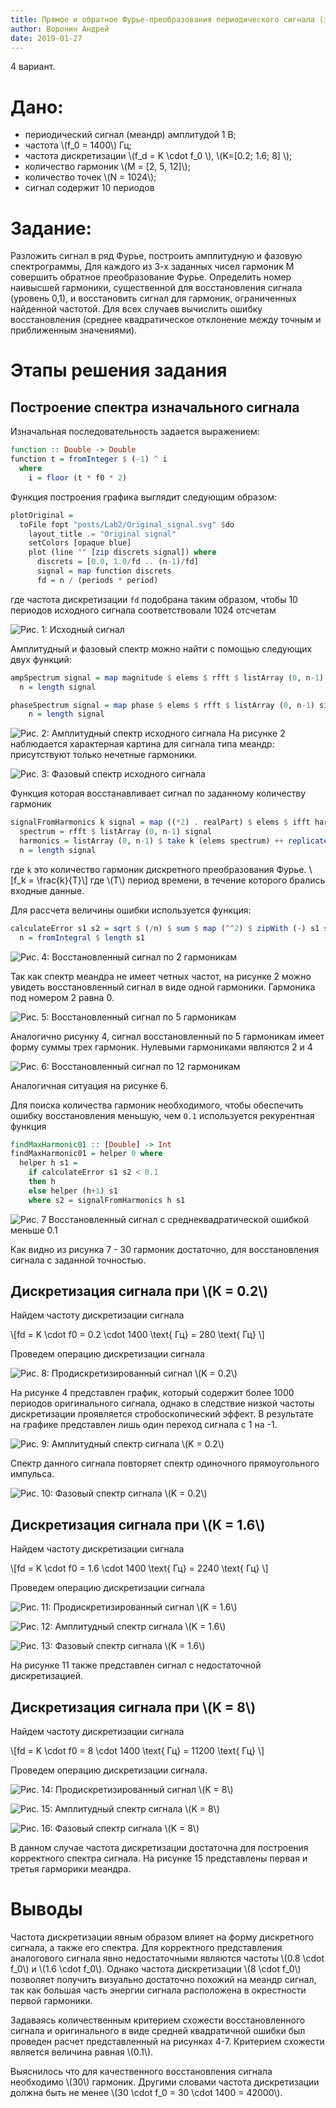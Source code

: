 ```yaml
---
title: Прямое и обратное Фурье-преобразования периодического сигнала (задание 2)
author: Воронин Андрей
date: 2019-01-27
---
```


4 вариант. 

# Дано:
- периодический сигнал (меандр) амплитудой 1 В;
- частота \\(f_0 = 1400\\) Гц;
- частота дискретизации \\(f_d = K \\cdot f_0 \\), \\(K=[0.2; 1.6; 8] \\);
- количество гармоник \\(M = [2, 5, 12]\\);
- количество точек \\(N = 1024\\);
- сигнал содержит 10 периодов

# Задание:
Разложить сигнал в ряд Фурье, построить амплитудную и фазовую спектрограммы, Для каждого из 3-х заданных чисел гармоник M совершить обратное преобразование Фурье. Определить номер наивысшей гармоники, существенной для восстановления сигнала (уровень 0,1), и восстановить сигнал для гармоник, ограниченных  найденной частотой. Для всех случаев вычислить ошибку восстановления (среднее квадратическое отклонение между точным и приближенным значениями).

# Этапы решения задания

## Построение спектра изначального сигнала

Изначальная последовательность задается выражением:

``` Haskell
function :: Double -> Double
function t = fromInteger $ (-1) ^ i
  where
    i = floor (t * f0 * 2)
```

Функция построения графика выглядит следующим образом:
```haskell
plotOriginal =
  toFile fopt "posts/Lab2/Original_signal.svg" $do
    layout_title .= "Original signal"
    setColors [opaque blue]
    plot (line "" [zip discrets signal]) where
      discrets = [0.0, 1.0/fd .. (n-1)/fd]
      signal = map function discrets
      fd = n / (periods * period)
```
где частота дискретизации `fd` подобрана таким образом, чтобы 10 периодов исходного сигнала 
соответствовали 1024 отсчетам

![Рис. 1: Исходный сигнал](Original_signal.svg)

Амплитудный и фазовый спектр можно найти с помощью следующих двух функций:

``` Haskell
ampSpectrum signal = map magnitude $ elems $ rfft $ listArray (0, n-1) signal where
  n = length signal

phaseSpectrum signal = map phase $ elems $ rfft $ listArray (0, n-1) signal where
    n = length signal
```

![Рис. 2: Амплитудный спектр исходного сигнала](Original_spectrum.svg)
На рисунке 2 наблюдается характерная картина для сигнала типа меандр: присутствуют только нечетные гармоники.

![Рис. 3: Фазовый спектр исходного сигнала](Original_phase_spectrum.svg)

Функция которая восстанавливает сигнал по заданному количеству гармоник 
``` Haskell
signalFromHarmonics k signal = map ((*2) . realPart) $ elems $ ifft harmonics where
  spectrum = rfft $ listArray (0, n-1) signal
  harmonics = listArray (0, n-1) $ take k (elems spectrum) ++ replicate (n - k) (0.0 :+ 0.0)
  n = length signal
```
где `k` это количество гармоник дискретного преобразования Фурье. 
\\[f_k = \\frac{k}{T}\\]
где \\(T\\) период времени, в течение которого брались входные данные.

Для рассчета величины ошибки используется функция:
``` Haskell
calculateError s1 s2 = sqrt $ (/n) $ sum $ map (^^2) $ zipWith (-) s1 s2 where 
  n = fromIntegral $ length s1
```

![Рис. 4: Восстановленный сигнал по 2 гармоникам](Original_signal_ifft_1.svg)

Так как спектр меандра не имеет четных частот, на рисунке 2 можно увидеть восстановленный сигнал в виде одной гармоники. Гармоника под номером 2 равна 0.

![Рис. 5: Восстановленный сигнал по 5 гармоникам](Original_signal_ifft_2.svg)

Аналогично рисунку 4, сигнал восстановленный по 5 гармоникам имеет форму суммы трех гармоник. Нулевыми гармониками являются 2 и 4

![Рис. 6: Восстановленный сигнал по 12 гармоникам](Original_signal_ifft_3.svg)

Аналогичная ситуация на рисунке 6.

Для поиска количества гармоник необходимого, чтобы обеспечить ошибку восстановления меньшую, чем `0.1`
используется рекурентная функция
``` Haskell
findMaxHarmonic01 :: [Double] -> Int
findMaxHarmonic01 = helper 0 where
  helper h s1 = 
    if calculateError s1 s2 < 0.1
    then h
    else helper (h+1) s1
    where s2 = signalFromHarmonics h s1
```

![Рис. 7 Восстановленный сигнал с среднеквадратической ошибкой меньше 0.1](Original_signal_ifft_max.svg)

Как видно из рисунка 7 - 30 гармоник достаточно, для восстановления сигнала с заданной точностью.


## Дискретизация сигнала при \\(K = 0.2\\)

Найдем частоту дискретизации сигнала 

\\[fd = K \\cdot f0 = 0.2 \\cdot 1400 \\text{ Гц} = 280 \\text{ Гц} \\]

Проведем операцию дискретизации сигнала
 
![Рис. 8: Продискретизированный сигнал \\(K = 0.2\\)](undersamling_signal1.svg)

На рисунке 4 представлен график, который содержит более 1000 периодов оригинального сигнала, 
однако в следствие низкой частоты дискретизации проявляется стробоскопический эффект. В результате на графике представлен лишь один переход сигнала c 1 на -1.

![Рис. 9: Амплитудный спектр сигнала \\(K = 0.2\\)](undersamling_spectrum1.svg)

Спектр данного сигнала повторяет спектр одиночного прямоугольного импульса.

![Рис. 10: Фазовый спектр сигнала \\(K = 0.2\\)](undersamling_phase_spectrum1.svg)


## Дискретизация сигнала при \\(K = 1.6\\)

Найдем частоту дискретизации сигнала 

\\[fd = K \\cdot f0 = 1.6 \\cdot 1400 \\text{ Гц} = 2240 \\text{ Гц} \\]

Проведем операцию дискретизации сигнала
 
![Рис. 11: Продискретизированный сигнал \\(K = 1.6\\)](undersamling_signal2.svg)

![Рис. 12: Амплитудный спектр сигнала \\(K = 1.6\\)](undersamling_spectrum2.svg)

![Рис. 13: Фазовый спектр сигнала \\(K = 1.6\\)](undersamling_phase_spectrum2.svg)

На рисунке 11 также представлен сигнал с недостаточной дискретизацией.

## Дискретизация сигнала при \\(K = 8\\)

Найдем частоту дискретизации сигнала 

\\[fd = K \\cdot f0 = 8 \\cdot 1400 \\text{ Гц} = 11200 \\text{ Гц} \\]

Проведем операцию дискретизации сигнала. 
 
![Рис. 14: Продискретизированный сигнал \\(K = 8\\)](oversamling_signal.svg)

![Рис. 15: Амплитудный спектр сигнала \\(K = 8\\)](oversamling_spectrum.svg)

![Рис. 16: Фазовый спектр сигнала \\(K = 8\\)](oversamling_phase_spectrum.svg)

В данном случае частота дискретизации достаточна для построения корректного спектра сигнала. 
На рисунке 15 представлены первая и третья гарморики меандра. 

# Выводы 

Частота дискретизации явным образом влияет на форму дискретного сигнала, а также его спектра.
Для корректного представления аналогового сигнала явно недостаточными являются частоты 
\\(0.8 \\cdot f_0\\) и \\(1.6 \\cdot f_0\\). Однако частота дискретизации \\(8 \\cdot f_0\\) 
позволяет получить визуально достаточно похожий на меандр сигнал, так как большая часть энергии сигнала
расположена в окрестности первой гармоники.

Задаваясь количественным критерием схожести восстановленного сигнала и оригинального в виде средней квадратичной 
ошибки был проведен расчет представленный на рисунках 4-7. Критерием схожести является величина равная \\(0.1\\).

Выяснилось что для качественного восстановления сигнала необходимо \\(30\\) гармоник. Другими словами частота дискретизации должна быть не менее \\(30 \\cdot f_0 = 30 \\cdot 1400 = 42000\\).
